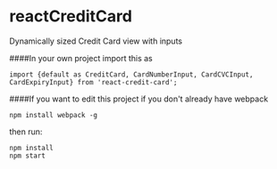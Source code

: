 # reactCreditCard
Dynamically sized Credit Card view with inputs

####In your own project import this as
```
import {default as CreditCard, CardNumberInput, CardCVCInput, CardExpiryInput} from 'react-credit-card';
```

####If you want to edit this project
if you don't already have webpack

```
npm install webpack -g
```

then run:

```
npm install
npm start
```
